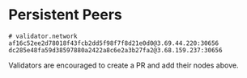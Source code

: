 # Persistent Peers

```
# validator.network
af16c52ee2d78018f43fcb2dd5f98f7f8d21e0d0@3.69.44.220:30656
dc285e48fa59d38597880a2422a8c6e2a3b27fa2@3.68.159.237:30656
```

Validators are encouraged to create a PR and add their nodes above.
